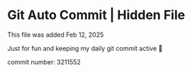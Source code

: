# Git Auto Commit | Hidden File

This file was added Feb 12, 2025

Just for fun and keeping my daily git commit active 🤪

commit number: 3211552
